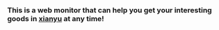 ### This is a web monitor that can help you get your interesting goods in [xianyu](https://2.taobao.com/) at any time!
